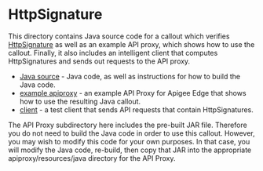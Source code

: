 # HttpSignature

This directory contains Java source code for a callout which verifies [HttpSignature](https://tools.ietf.org/html/draft-cavage-http-signatures-10)
as well as an example API proxy, which shows how to use the callout. Finally, it also includes an intelligent client  that computes HttpSignatures and sends out requests to the API proxy.


- [Java source](./callout) - Java code, as well as instructions for how to build the Java code.
- [example apiproxy](./example-bundle) - an example API Proxy for Apigee Edge that shows how to use the resulting Java callout.
- [client](./client) - a test client that sends API requests that contain HttpSignatures.


The API Proxy subdirectory here includes the pre-built JAR file. Therefore you do not need to build the Java code in order to use this callout. However, you may wish to modify this code for your own purposes. In that case, you will modify the Java code, re-build, then copy that JAR into the appropriate apiproxy/resources/java directory for the API Proxy.
